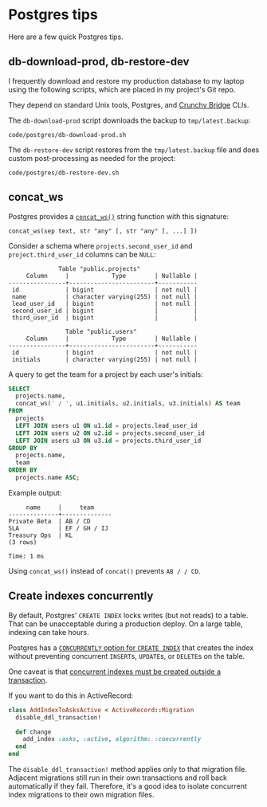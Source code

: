 # Postgres tips

Here are a few quick Postgres tips.

## db-download-prod, db-restore-dev

I frequently download and restore my production database to my laptop
using the following scripts, which are placed in my project's Git repo.

They depend on standard Unix tools, Postgres, and [Crunchy
Bridge](https://docs.crunchybridge.com/concepts/cli/) CLIs.

The `db-download-prod` script
downloads the backup to `tmp/latest.backup`:

```embed
code/postgres/db-download-prod.sh
```

The `db-restore-dev` script restores from the `tmp/latest.backup` file
and does custom post-processing as needed for the project:

```embed
code/postgres/db-restore-dev.sh
```

## concat_ws

Postgres provides a
[`concat_ws()`](https://www.postgresql.org/docs/current/functions-string.html)
string function with this signature:

```
concat_ws(sep text, str "any" [, str "any" [, ...] ])
```

Consider a schema where `projects.second_user_id`
and `project.third_user_id` columns can be `NULL`:

```
              Table "public.projects"
     Column     |            Type        | Nullable |
----------------+------------------------+-----------
 id             | bigint                 | not null |
 name           | character varying(255) | not null |
 lead_user_id   | bigint                 | not null |
 second_user_id | bigint                 |          |
 third_user_id  | bigint                 |          |

                Table "public.users"
     Column     |            Type        | Nullable |
----------------+------------------------+-----------
 id             | bigint                 | not null |
 initials       | character varying(255) | not null |
```

A query to get the team for a project by each user's initials:

```sql
SELECT
  projects.name,
  concat_ws(' / ', u1.initials, u2.initials, u3.initials) AS team
FROM
  projects
  LEFT JOIN users u1 ON u1.id = projects.lead_user_id
  LEFT JOIN users u2 ON u2.id = projects.second_user_id
  LEFT JOIN users u3 ON u3.id = projects.third_user_id
GROUP BY
  projects.name,
  team
ORDER BY
  projects.name ASC;
```

Example output:

```
     name     |     team
--------------+--------------
Private Beta  | AB / CD
SLA           | EF / GH / IJ
Treasury Ops  | KL
(3 rows)

Time: 1 ms
```

Using `concat_ws()` instead of `concat()` prevents `AB / / CD`.

## Create indexes concurrently

By default,
Postgres' `CREATE INDEX` locks writes (but not reads) to a table.
That can be unacceptable during a production deploy.
On a large table, indexing can take hours.

Postgres has a [`CONCURRENTLY` option for `CREATE INDEX`](https://www.postgresql.org/docs/current/sql-createindex.html)
that creates the index without preventing concurrent
`INSERT`s, `UPDATE`s, or `DELETE`s on the table.

One caveat is that
[concurrent indexes must be created outside a transaction](https://www.postgresql.org/docs/current/sql-createindex.html#SQL-CREATEINDEX-CONCURRENTLY).

If you want to do this in ActiveRecord:

```ruby
class AddIndexToAsksActive < ActiveRecord::Migration
  disable_ddl_transaction!

  def change
    add_index :asks, :active, algorithm: :concurrently
  end
end
```

The `disable_ddl_transaction!` method applies only to that migration file.
Adjacent migrations still run in their own transactions
and roll back automatically if they fail.
Therefore, it's a good idea to isolate concurrent index migrations
to their own migration files.
